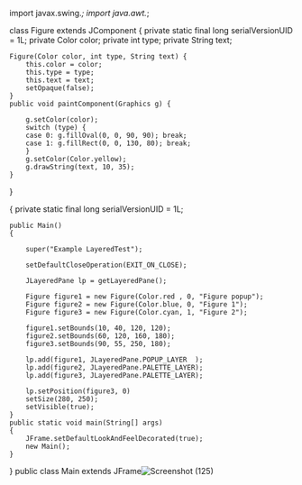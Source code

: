 import javax.swing.*;
import java.awt.*;


class Figure extends JComponent
{
    private static final long serialVersionUID = 1L;
    private Color color;
    private int type;
    private String text;
    
    Figure(Color color, int type, String text) {
        this.color = color;
        this.type = type;
        this.text = text;
        setOpaque(false);
    }
    public void paintComponent(Graphics g) {
        
        g.setColor(color);
        switch (type) {
        case 0: g.fillOval(0, 0, 90, 90); break;
        case 1: g.fillRect(0, 0, 130, 80); break;
        }
        g.setColor(Color.yellow);
        g.drawString(text, 10, 35);
    }
}


{
    private static final long serialVersionUID = 1L;

    public Main()
    {
       
        super("Example LayeredTest");
        
        setDefaultCloseOperation(EXIT_ON_CLOSE);
       
        JLayeredPane lp = getLayeredPane();
        
        Figure figure1 = new Figure(Color.red , 0, "Figure popup");
        Figure figure2 = new Figure(Color.blue, 0, "Figure 1");
        Figure figure3 = new Figure(Color.cyan, 1, "Figure 2");
        
        figure1.setBounds(10, 40, 120, 120);
        figure2.setBounds(60, 120, 160, 180);
        figure3.setBounds(90, 55, 250, 180);
       
        lp.add(figure1, JLayeredPane.POPUP_LAYER  );
        lp.add(figure2, JLayeredPane.PALETTE_LAYER);
        lp.add(figure3, JLayeredPane.PALETTE_LAYER);
       
        lp.setPosition(figure3, 0)
        setSize(280, 250);
        setVisible(true);
    }
    public static void main(String[] args)
    {
        JFrame.setDefaultLookAndFeelDecorated(true);
        new Main();
    }
}
public class Main extends JFrame![Screenshot (125)](https://user-images.githubusercontent.com/97594123/164049238-8fcbb4c8-0576-4b2b-8777-07192b382f0d.png)

